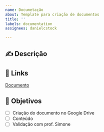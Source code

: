 ```yaml
---
name: Documetação
about: Template para criação de documentos
title: ''
labels: documentation
assignees: danielcstock

---
```


## :writing_hand: Descrição

## :link: Links
[Documento]()

## :dart: Objetivos
- [ ] Criação do documento no Google Drive
- [ ] Conteúdo
- [ ] Validação com prof. Simone
